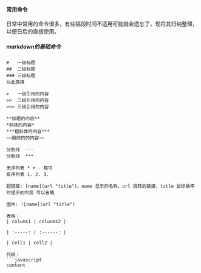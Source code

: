 #### 常用命令

日常中常用的命令很多，有些隔段时间不适用可能就会遗忘了，现将其归纳整理，以便日后的直接使用。

##### markdown的基础命令

```
#   一级标题
##  二级标题
### 三级标题
以此类推

>   一级引用的内容
>>  二级引用的内容
>>> 三级引用的内容

**加粗的内容**
*斜体的内容*
***粗斜体的内容***
~~删除的的内容~~

分割线  ---
分割线  ***

无序列表 * + - 都可
有序列表 1. 2. 3.

超链接: [name](url "title")。name 显示的名称，url 跳转的链接，title 鼠标悬停时提示的内容 可以省略

图片: ![name](url "title")

表格：
| colums1 | colunms2 |

| :-----: | :------: |

| cell1 | cell2 |

代码： 
```javascript
content
```


```






